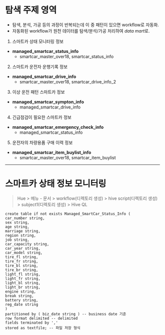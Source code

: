 # 탐색 주제 영역

- 탐색, 분석, 가공 등의 과정이 반복되는데 이 중 패턴이 있으면 workflow로 자동화.
- 자동화된 workflow가 원천 데이터를 탐색/분석/가공 처리하여 *data mart*로.

1. 스마트카 상태 모니터링 정보
- **managed_smartcar_status_info**
  - smartcar_master_over18, smartcar_status_info
2. 스마트카 운전자 운행기록 정보
- **managed_smartcar_drive_info**
  - smartcar_master_over18, smartcar_drive_info_2
3. 이상 운전 패턴 스마트카 정보
- **managed_smartcar_sympton_info**
  - managed_smartcar_drive_info
4. 긴급점검이 필요한 스마트카 정보
- **managed_smartcar_emergency_check_info**
  - managed_smartcar_status_info
5. 운전자의 차량용품 구매 이력 정보
- **managed_smartcar_item_buylist_info**
  - smartcar_master_over18, smartcar_item_buylist

<hr>

# 스마트카 상태 정보 모니터링

> Hue > 메뉴 - 문서 > workflow(디렉토리 생성) > hive script(디렉토리 생성) > subject1(디렉토리 생성) > Hive QL

```
create table if not exists Managed_SmartCar_Status_Info (
car_number string,
sex string,
age string,
marriage string,
region string,
job string,
car_capacity string,
car_year string,
car_model string,
tire_fl string,
tire_fr string,
tire_bl string,
tire_br string,
light_fl string,
light_fr string,
light_bl string,
light_br string,
engine string,
break string,
battery string,
reg_date string
)
partitioned by ( biz_date string ) -- business date 기준
row format delimited -- delimited
fields terminated by ',' 
stored as textfile; -- 파일 저장 형식
```
